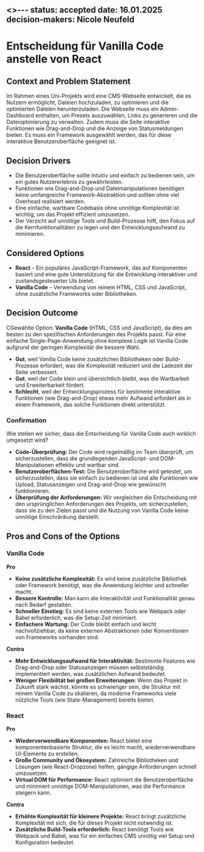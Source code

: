 <>---
status: accepted
date: 16.01.2025
decision-makers: Nicole Neufeld
---

# Entscheidung für Vanilla Code anstelle von React

## Context and Problem Statement

Im Rahmen eines Uni-Projekts wird eine CMS-Webseite entwickelt, die es Nutzern ermöglicht, Dateien hochzuladen, zu optimieren und die optimierten Dateien herunterzuladen. Die Webseite muss ein Admin-Dashboard enthalten, um Presets auszuwählen, Links zu generieren und die Dateioptimierung zu verwalten. Zudem muss die Seite interaktive Funktionen wie Drag-and-Drop und die Anzeige von Statusmeldungen bieten. Es muss ein Framework ausgewählt werden, das für diese interaktive Benutzeroberfläche geeignet ist.

## Decision Drivers

* Die Benutzeroberfläche sollte intuitiv und einfach zu bedienen sein, um ein gutes Nutzererlebnis zu gewährleisten.
* Funktionen wie Drag-and-Drop und Dateimanipulationen benötigen keine umfangreiche Framework-Abstraktion und sollten ohne viel Overhead realisiert werden.
* Eine einfache, wartbare Codebasis ohne unnötige Komplexität ist wichtig, um das Projekt effizient umzusetzen.
* Der Verzicht auf unnötige Tools und Build-Prozesse hilft, den Fokus auf die Kernfunktionalitäten zu legen und den Entwicklungsaufwand zu minimieren.

## Considered Options

* **React** – Ein populäres JavaScript-Framework, das auf Komponenten basiert und eine gute Unterstützung für die Entwicklung interaktiver und zustandsgesteuerter UIs bietet.
* **Vanilla Code** – Verwendung von reinem HTML, CSS und JavaScript, ohne zusätzliche Frameworks oder Bibliotheken.

## Decision Outcome

CGewählte Option: **Vanilla Code** (HTML, CSS und JavaScript), da dies am besten zu den spezifischen Anforderungen des Projekts passt. Für eine einfache Single-Page-Anwendung ohne komplexe Logik ist Vanilla Code aufgrund der geringen Komplexität die bessere Wahl.

* **Gut**, weil Vanilla Code keine zusätzlichen Bibliotheken oder Build-Prozesse erfordert, was die Komplexität reduziert und die Ladezeit der Seite verbessert.
* **Gut**, weil der Code klein und übersichtlich bleibt, was die Wartbarkeit und Erweiterbarkeit fördert.
* **Schlecht**, weil der Entwicklungsprozess für bestimmte interaktive Funktionen (wie Drag-and-Drop) etwas mehr Aufwand erfordert als in einem Framework, das solche Funktionen direkt unterstützt.

### Confirmation

Wie stellen wir sicher, dass die Entscheidung für Vanilla Code auch wirklich umgesetzt wird?

* **Code-Überprüfung:** Der Code wird regelmäßig im Team überprüft, um sicherzustellen, dass die grundlegenden JavaScript- und DOM-Manipulationen effektiv und wartbar sind.
* **Benutzeroberflächen-Test:** Die Benutzeroberfläche wird getestet, um sicherzustellen, dass sie einfach zu bedienen ist und alle Funktionen wie Upload, Statusanzeigen und Drag-and-Drop wie gewünscht funktionieren.
* **Überprüfung der Anforderungen:** Wir vergleichen die Entscheidung mit den ursprünglichen Anforderungen des Projekts, um sicherzustellen, dass sie zu den Zielen passt und die Nutzung von Vanilla Code keine unnötige Einschränkung darstellt.

## Pros and Cons of the Options

### Vanilla Code

**Pro**
* **Keine zusätzliche Komplexität:** Es wird keine zusätzliche Bibliothek oder Framework benötigt, was die Anwendung leichter und schneller macht.
* **Bessere Kontrolle:** Man kann die Interaktivität und Funktionalität genau nach Bedarf gestalten.
* **Schneller Einstieg:** Es sind keine externen Tools wie Webpack oder Babel erforderlich, was die Setup-Zeit minimiert.
* **Einfachere Wartung:** Der Code bleibt einfach und leicht nachvollziehbar, da keine externen Abstraktionen oder Konventionen von Frameworks vorhanden sind.

**Contra**
* **Mehr Entwicklungsaufwand für Interaktivität:** Bestimmte Features wie Drag-and-Drop oder Statusanzeigen müssen selbstständig implementiert werden, was zusätzlichen Aufwand bedeutet.
* **Weniger Flexibilität bei großen Erweiterungen:** Wenn das Projekt in Zukunft stark wächst, könnte es schwieriger sein, die Struktur mit reinem Vanilla Code zu skalieren, da moderne Frameworks viele nützliche Tools (wie State-Management) bereits bieten.

### React

**Pro**
* **Wiederverwendbare Komponenten:** React bietet eine komponentenbasierte Struktur, die es leicht macht, wiederverwendbare UI-Elemente zu erstellen.
* **Große Community und Ökosystem:** Zahlreiche Bibliotheken und Lösungen (wie React-Dropzone) helfen, gängige Anforderungen schnell umzusetzen.
* **Virtual DOM für Performance:** React optimiert die Benutzeroberfläche und minimiert unnötige DOM-Manipulationen, was die Performance steigern kann.

**Contra**
* **Erhöhte Komplexität für kleinere Projekte:** React bringt zusätzliche Komplexität mit sich, die für dieses Projekt nicht notwendig ist.
* **Zusätzliche Build-Tools erforderlich:** React benötigt Tools wie Webpack und Babel, was für ein einfaches CMS unnötig viel Setup und Konfiguration bedeutet.
